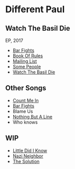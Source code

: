 # Different Paul

## Watch The Basil Die

EP, 2017

* [Bar Fights](Bar+Fights.md)
* [Book Of Rules](Book+Of+Rules.md)
* [Mailing List](Mailing+List.md)
* [Some People](Some+People.md)
* [Watch The Basil Die](Watch+The+Basil+Die.md)

## Other Songs

* [Count Me In](Count+Me+In.md)
* [Bar Fights](Bar+Fights.md)
* Blame Us
* [Nothing But A Line](Nothing+But+A+Line.md)
* Who knows

## WIP
* [Little Did I Know](Little+Did+I+Know.md)
* [Nazi Neighbor](Nazi+Neighbor.md)
* [The Solution](The+Solution.md)
